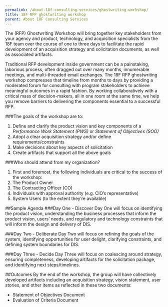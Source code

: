 ```yaml
---
permalink: /about-18f-consulting-services/ghostwriting-workshop/
title: 18F RFP ghostwriting workshop
parent: About 18F Consulting Services
---
```

The (RFP) Ghostwriting Workshop will bring together key stakeholders from your agency and product, technology,
and acquisition specialists from the 18F team over the course of one to three days to facilitate the rapid development 
of an acquisition strategy and solicitation documents, as well as associated artifacts.

Traditional RFP development inside government can be a painstaking, laborious process, often dragged out over many months,
innumerable meetings, and multi-threaded email exchanges. The 18F RFP ghostwriting workshop compresses that timeline from 
months to days by providing a moderated forum for consulting with program stakeholders to achieve meaningful outcomes in a 
rapid fashion. By working collaboratively with a critical mass of decision-makers, all in one room at the same time, we help 
you remove barriers to delivering the components essential to a successful RFP.

###The goals of the workshop are to:
1. Define and clarify the product vision and key components of a *Performance Work Statement (PWS)* or *Statement of Objectives (SOO)*
2. Adopt a clear acquisition strategy and/or define requirements/constraints
3. Make decisions about key aspects of solicitation
4. Create artifacts that support all the above goals

###Who should attend from my organization?
1. First and foremost, the following individuals are critical to the success of the workshop: 
2. The Product Owner
3. The Contracting Officer (CO)
4. Individuals with approval authority (e.g. CIO’s representative)
5. System Users (to the extent they’re available)

##Sample Agenda
###Day One - Discover
Day One will focus on identifying the product vision, understanding the business processes that inform the product vision, users’ needs, and regulatory and technology constraints that will inform the design and delivery of DIS.

###Day Two - Deliberate
Day Two will focus on refining the goals of the system, identifying opportunities for user delight, clarifying constraints, and defining system boundaries for DIS. 

###Day Three - Decide
Day Three will focus on coalescing around strategy, ensuring completeness, developing artifacts for the solicitation package, and identifying next steps/timelines. 

##Outcomes
By the end of the workshop, the group will have collectively developed artifacts including an acquisition strategy, vision statement, user stories, and other items as reflected in these two documents:

- Statement of Objectives Document
- Evaluation of Criteria Document 
